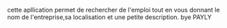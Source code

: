 cette apllication permet de rechercher de l'emploi tout en vous donnant le nom de l'entreprise,sa localisation et une petite description. bye PAYLY
